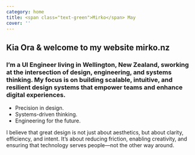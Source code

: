 ```yaml
---
category: home
title: <span class="text-green">Mirko</span> May
cover: ''
---
```


## Kia Ora & welcome to my website **mirko.nz**

### I’m a UI Engineer living in Wellington, New Zealand, sworking at the intersection of design, engineering, and systems thinking. My focus is on building scalable, intuitive, and resilient design systems that empower teams and enhance digital experiences.


* Precision in design.
* Systems-driven thinking.
* Engineering for the future.

I believe that great design is not just about aesthetics, but about clarity, efficiency, and intent. It’s about reducing friction, enabling creativity, and ensuring that technology serves people—not the other way around.